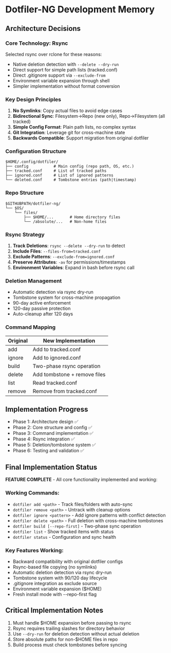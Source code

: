 # Dotfiler-NG Development Memory

## Architecture Decisions

### Core Technology: Rsync
Selected rsync over rclone for these reasons:
- Native deletion detection with `--delete --dry-run`
- Direct support for simple path lists (tracked.conf)
- Direct .gitignore support via `--exclude-from`
- Environment variable expansion through shell
- Simpler implementation without format conversion

### Key Design Principles
1. **No Symlinks**: Copy actual files to avoid edge cases
2. **Bidirectional Sync**: Filesystem→Repo (new only), Repo→Filesystem (all tracked)
3. **Simple Config Format**: Plain path lists, no complex syntax
4. **Git Integration**: Leverage git for cross-machine state
5. **Backwards Compatible**: Support migration from original dotfiler

### Configuration Structure
```
$HOME/.config/dotfiler/
├── config           # Main config (repo path, OS, etc.)
├── tracked.conf     # List of tracked paths
├── ignored.conf     # List of ignored patterns
└── deleted.conf     # Tombstone entries (path|timestamp)
```

### Repo Structure
```
$GITHUBPATH/dotfiler-ng/
└── $OS/
    └── files/
        ├── $HOME/...       # Home directory files
        └── /absolute/...   # Non-home files
```

### Rsync Strategy
1. **Track Deletions**: `rsync --delete --dry-run` to detect
2. **Include Files**: `--files-from=tracked.conf`
3. **Exclude Patterns**: `--exclude-from=ignored.conf`
4. **Preserve Attributes**: `-av` for permissions/timestamps
5. **Environment Variables**: Expand in bash before rsync call

### Deletion Management
- Automatic detection via rsync dry-run
- Tombstone system for cross-machine propagation
- 90-day active enforcement
- 120-day passive protection
- Auto-cleanup after 120 days

### Command Mapping
| Original | New Implementation |
|----------|-------------------|
| add | Add to tracked.conf |
| ignore | Add to ignored.conf |
| build | Two-phase rsync operation |
| delete | Add tombstone + remove files |
| list | Read tracked.conf |
| remove | Remove from tracked.conf |

## Implementation Progress
- Phase 1: Architecture design ✅
- Phase 2: Core structure and config ✅
- Phase 3: Command implementation ✅
- Phase 4: Rsync integration ✅
- Phase 5: Deletion/tombstone system ✅
- Phase 6: Testing and validation ✅

## Final Implementation Status
**FEATURE COMPLETE** - All core functionality implemented and working:

### Working Commands:
- `dotfiler add <path>` - Track files/folders with auto-sync
- `dotfiler remove <path>` - Untrack with cleanup options
- `dotfiler ignore <pattern>` - Add ignore patterns with conflict detection
- `dotfiler delete <path>` - Full deletion with cross-machine tombstones
- `dotfiler build [--repo-first]` - Two-phase sync operation
- `dotfiler list` - Show tracked items with status
- `dotfiler status` - Configuration and sync health

### Key Features Working:
- Backward compatibility with original dotfiler configs
- Rsync-based file copying (no symlinks)
- Automatic deletion detection via rsync dry-run
- Tombstone system with 90/120 day lifecycle  
- .gitignore integration as exclude source
- Environment variable expansion ($HOME)
- Fresh install mode with --repo-first flag

## Critical Implementation Notes
1. Must handle $HOME expansion before passing to rsync
2. Rsync requires trailing slashes for directory behavior
3. Use `--dry-run` for deletion detection without actual deletion
4. Store absolute paths for non-$HOME files in repo
5. Build process must check tombstones before syncing